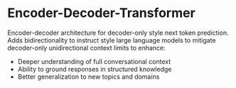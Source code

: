 # Encoder-Decoder-Transformer

Encoder-decoder architecture for decoder-only style next token prediction. Adds bidirectionality to instruct style large language models to mitigate decoder-only unidirectional context limits to enhance:

- Deeper understanding of full conversational context
- Ability to ground responses in structured knowledge
- Better generalization to new topics and domains
